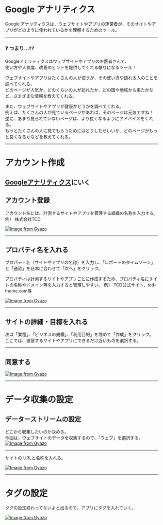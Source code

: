 # Google アナリティクス
Google アナリティクスは、ウェブサイトやアプリの運営者が、そのサイトやアプリがどのように使われているかを理解するためのツール。
***

### ❓ つまり...??
Googleアナリティクスはウェブサイトやアプリのお医者さんで、  
使い方や人気度、改善のヒントを提供してくれる頼りになるツール！

ウェブサイトやアプリはたくさんの人が使うが、その使い方や訪れる人のことを調べてくれる。  
どのページが人気か、どのくらいの人が訪れたか、どの国や地域から来たかなど、さまざまな情報を教えてくれる。

また、ウェブサイトやアプリが健康かどうかを調べてくれる。  
例えば、たくさんの人が見ているページがあれば、そのページは元気ですね！  
逆に、あまり見られていないページは、より良くなるようにアドバイスをくれる。  
もっとたくさんの人に見てもらうためにはどうしたらいいか、どのページがもっと良くなるかなどを教えてくれる。
***

# アカウント作成
## [Googleアナリティクス](https://analytics.google.com/analytics/web/provision/#/provision)にいく

## アカウント登録
アカウント名には、計測するサイトやアプリを管理する組織の名称を入力する。  
例） 株式会社TCD

[![Image from Gyazo](https://i.gyazo.com/ec1eee249a2624d73440c87113884153.png)](https://gyazo.com/ec1eee249a2624d73440c87113884153)
***

## プロパティ名を入れる
プロパティ名（サイトやアプリの名称）を入力し、「レポートのタイムゾーン」と「通貨」を日本に合わせて「次へ」をクリック。  

プロパティは計測するサイトやアプリごとに作成するため、プロパティ名にサイトの名称やドメイン等を入力すると管理しやすい。
例） TCD公式サイト、tcd-theme.com等

[![Image from Gyazo](https://i.gyazo.com/6158fb9f652737b051f26b5e7a69005c.png)](https://gyazo.com/6158fb9f652737b051f26b5e7a69005c)
***

## サイトの詳細・目標を入れる
次は「業種」、「ビジネスの規模」、「利用目的」を埋めて「作成」をクリック。    
ここでは、運営するサイトやアプリにできるだけ近いものを選択する。
***

## 同意する
[![Image from Gyazo](https://i.gyazo.com/e067753ba9f91bab87daf8e305930f7a.png)](https://gyazo.com/e067753ba9f91bab87daf8e305930f7a)
***

# データ収集の設定
## データーストリームの設定
どこから収集したいのか決める。  
今回は、ウェブサイトのデータを収集するので、「ウェブ」を選択する。
[![Image from Gyazo](https://i.gyazo.com/404a8f0a54f80a97105825bd899fe1bc.png)](https://gyazo.com/404a8f0a54f80a97105825bd899fe1bc)
***

サイトの URLと名称を入れる。

[![Image from Gyazo](https://i.gyazo.com/a871d83970e7301f27e30e49fa0a6db2.png)](https://gyazo.com/a871d83970e7301f27e30e49fa0a6db2)
***

# タグの設定
タグの設定終わってないよと出るので、アプリにタグを入れていく。

[![Image from Gyazo](https://i.gyazo.com/8b567db97c5a8105355c812b6fc98d85.png)](https://gyazo.com/8b567db97c5a8105355c812b6fc98d85)

